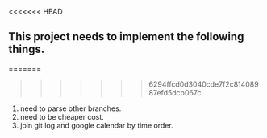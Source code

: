 <<<<<<< HEAD
## This project needs to implement the following things.

=======
>>>>>>> 6294ffcd0d3040cde7f2c81408987efd5dcb067c
1. need to parse other branches.
2. need to be cheaper cost.
3. join git log and google calendar by time order.

